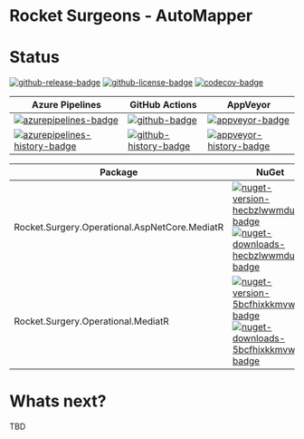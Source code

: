# Rocket Surgeons - AutoMapper

# Status
<!-- badges -->
[![github-release-badge]][github-release]
[![github-license-badge]][github-license]
[![codecov-badge]][codecov]
<!-- badges -->

<!-- history badges -->
| Azure Pipelines | GitHub Actions | AppVeyor |
| --------------- | -------------- | -------- |
| [![azurepipelines-badge]][azurepipelines] | [![github-badge]][github] | [![appveyor-badge]][appveyor] |
| [![azurepipelines-history-badge]][azurepipelines-history] | [![github-history-badge]][github] | [![appveyor-history-badge]][appveyor-history] |
<!-- history badges -->

<!-- nuget packages -->
| Package | NuGet | MyGet |
| ------- | ----- | ----- |
| Rocket.Surgery.Operational.AspNetCore.MediatR | [![nuget-version-hecbzlwwmduw-badge]![nuget-downloads-hecbzlwwmduw-badge]][nuget-hecbzlwwmduw] | [![myget-version-hecbzlwwmduw-badge]![myget-downloads-hecbzlwwmduw-badge]][myget-hecbzlwwmduw] |
| Rocket.Surgery.Operational.MediatR | [![nuget-version-5bcfhixkkmvw-badge]![nuget-downloads-5bcfhixkkmvw-badge]][nuget-5bcfhixkkmvw] | [![myget-version-5bcfhixkkmvw-badge]![myget-downloads-5bcfhixkkmvw-badge]][myget-5bcfhixkkmvw] |
<!-- nuget packages -->

# Whats next?
TBD

<!-- generated references -->
[github-release]: https://github.com/RocketSurgeonsGuild/AutoMapper.Extensions/releases/latest
[github-release-badge]: https://img.shields.io/github/release/RocketSurgeonsGuild/AutoMapper.Extensions.svg?logo=github&style=flat "Latest Release"
[github-license]: https://github.com/RocketSurgeonsGuild/AutoMapper.Extensions/blob/master/LICENSE
[github-license-badge]: https://img.shields.io/github/license/RocketSurgeonsGuild/AutoMapper.Extensions.svg?style=flat "License"
[codecov]: https://codecov.io/gh/RocketSurgeonsGuild/AutoMapper.Extensions
[codecov-badge]: https://img.shields.io/codecov/c/github/RocketSurgeonsGuild/AutoMapper.Extensions.svg?color=E03997&label=codecov&logo=codecov&logoColor=E03997&style=flat "Code Coverage"
[azurepipelines]: https://dev.azure.com/rocketsurgeonsguild/Libraries/_build/latest?definitionId=16&branchName=master
[azurepipelines-badge]: https://img.shields.io/azure-devops/build/rocketsurgeonsguild/Libraries/16.svg?color=98C6FF&label=azure%20pipelines&logo=azuredevops&logoColor=98C6FF&style=flat "Azure Pipelines Status"
[azurepipelines-history]: https://dev.azure.com/rocketsurgeonsguild/Libraries/_build?definitionId=16&branchName=master
[azurepipelines-history-badge]: https://buildstats.info/azurepipelines/chart/rocketsurgeonsguild/Libraries/16?includeBuildsFromPullRequest=false "Azure Pipelines History"
[github]: https://github.com/RocketSurgeonsGuild/AutoMapper.Extensions/actions?query=workflow%3Aci
[github-badge]: https://img.shields.io/github/workflow/status/RocketSurgeonsGuild/AutoMapper.Extensions/ci.svg?label=github&logo=github&color=b845fc&logoColor=b845fc&style=flat "GitHub Actions Status"
[github-history-badge]: https://buildstats.info/github/chart/RocketSurgeonsGuild/AutoMapper.Extensions?includeBuildsFromPullRequest=false "GitHub Actions History"
[appveyor]: https://ci.appveyor.com/project/RocketSurgeonsGuild/automapper-extensions
[appveyor-badge]: https://img.shields.io/appveyor/ci/RocketSurgeonsGuild/automapper-extensions.svg?color=00b3e0&label=appveyor&logo=appveyor&logoColor=00b3e0&style=flat "AppVeyor Status"
[appveyor-history]: https://ci.appveyor.com/project/RocketSurgeonsGuild/automapper-extensions/history
[appveyor-history-badge]: https://buildstats.info/appveyor/chart/RocketSurgeonsGuild/automapper-extensions?includeBuildsFromPullRequest=false "AppVeyor History"
[nuget-hecbzlwwmduw]: https://www.nuget.org/packages/Rocket.Surgery.Operational.AspNetCore.MediatR/
[nuget-version-hecbzlwwmduw-badge]: https://img.shields.io/nuget/v/Rocket.Surgery.Operational.AspNetCore.MediatR.svg?color=004880&logo=nuget&style=flat-square "NuGet Version"
[nuget-downloads-hecbzlwwmduw-badge]: https://img.shields.io/nuget/dt/Rocket.Surgery.Operational.AspNetCore.MediatR.svg?color=004880&logo=nuget&style=flat-square "NuGet Downloads"
[myget-hecbzlwwmduw]: https://www.myget.org/feed/rocket-surgeons-guild/package/nuget/Rocket.Surgery.Operational.AspNetCore.MediatR
[myget-version-hecbzlwwmduw-badge]: https://img.shields.io/myget/rocket-surgeons-guild/vpre/Rocket.Surgery.Operational.AspNetCore.MediatR.svg?label=myget&color=004880&logo=nuget&style=flat-square "MyGet Pre-Release Version"
[myget-downloads-hecbzlwwmduw-badge]: https://img.shields.io/myget/rocket-surgeons-guild/dt/Rocket.Surgery.Operational.AspNetCore.MediatR.svg?color=004880&logo=nuget&style=flat-square "MyGet Downloads"
[nuget-5bcfhixkkmvw]: https://www.nuget.org/packages/Rocket.Surgery.Operational.MediatR/
[nuget-version-5bcfhixkkmvw-badge]: https://img.shields.io/nuget/v/Rocket.Surgery.Operational.MediatR.svg?color=004880&logo=nuget&style=flat-square "NuGet Version"
[nuget-downloads-5bcfhixkkmvw-badge]: https://img.shields.io/nuget/dt/Rocket.Surgery.Operational.MediatR.svg?color=004880&logo=nuget&style=flat-square "NuGet Downloads"
[myget-5bcfhixkkmvw]: https://www.myget.org/feed/rocket-surgeons-guild/package/nuget/Rocket.Surgery.Operational.MediatR
[myget-version-5bcfhixkkmvw-badge]: https://img.shields.io/myget/rocket-surgeons-guild/vpre/Rocket.Surgery.Operational.MediatR.svg?label=myget&color=004880&logo=nuget&style=flat-square "MyGet Pre-Release Version"
[myget-downloads-5bcfhixkkmvw-badge]: https://img.shields.io/myget/rocket-surgeons-guild/dt/Rocket.Surgery.Operational.MediatR.svg?color=004880&logo=nuget&style=flat-square "MyGet Downloads"
<!-- generated references -->

<!-- nuke-data
github:
  owner: RocketSurgeonsGuild
  repository: AutoMapper.Extensions
azurepipelines:
  account: rocketsurgeonsguild
  teamproject: Libraries
  builddefinition: 16
appveyor:
  account: RocketSurgeonsGuild
  build: automapper-extensions
myget:
  account: rocket-surgeons-guild
-->